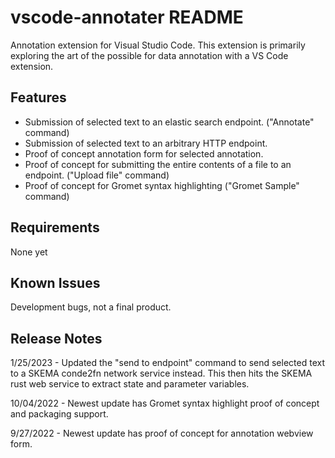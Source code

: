 # vscode-annotater README

Annotation extension for Visual Studio Code. This extension is primarily exploring the art of the possible for data annotation with a VS Code extension.

## Features

+ Submission of selected text to an elastic search endpoint. ("Annotate" command)
+ Submission of selected text to an arbitrary HTTP endpoint.
+ Proof of concept annotation form for selected annotation.
+ Proof of concept for submitting the entire contents of a file to an endpoint. ("Upload file" command)
+ Proof of concept for Gromet syntax highlighting ("Gromet Sample" command)

## Requirements

None yet

## Known Issues

Development bugs, not a final product.

## Release Notes

1/25/2023 - Updated the "send to endpoint" command to send selected text to a SKEMA conde2fn network service instead. This then hits the SKEMA rust web service to extract state and parameter variables.

10/04/2022 - Newest update has Gromet syntax highlight proof of concept and packaging support.

9/27/2022 - Newest update has proof of concept for annotation webview form.
